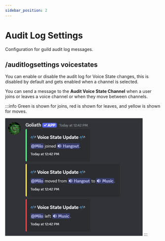 ```yaml
---
sidebar_position: 2
---
```


# Audit Log Settings
Configuration for guild audit log messages.

## /auditlogsettings voicestates
You can enable or disable the audit log for Voice State changes, this is disabled by default and gets enabled when a channel is selected.

You can send a message to the **Audit Voice State Channel** when a user joins or leaves a voice channel or when they move between channels.

:::info
Green is shown for joins, red is shown for leaves, and yellow is shown for moves.

![Messages shown in the Audit Voice State Channel](./img/voice_state_messages.png)
:::